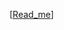  [[Read_me](https://github.com/ksw25/Computer-Vision-Projects/blob/master/Canny%20edge%20dectector%20Project/Canny%20edge%20Project%20Pdf.pdf)]
